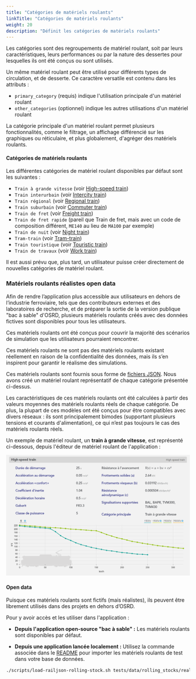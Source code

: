 ```yaml
---
title: "Catégories de matériels roulants"
linkTitle: "Catégories de matériels roulants"
weight: 20
description: "Définit les catégories de matériels roulants"
---
```


Les catégories sont des regroupements de matériel roulant, soit par leurs caractéristiques, leurs performances ou par la nature des dessertes pour lesquelles ils ont été conçus ou sont utilisés.

Un même matériel roulant peut être utilisé pour différents types de circulation, et de desserte. Ce caractère versatile est contenu dans les attributs :
- `primary_category` (requis) indique l'utilisation principale d'un matériel roulant
- `other_categories` (optionnel) indique les autres utilisations d'un matériel roulant

La catégorie principale d'un matériel roulant permet plusieurs fonctionnalités, comme le filtrage, un affichage différencié sur les graphiques ou réticulaire, et plus globalement, d'agréger des matériels roulants. 

#### Catégories de matériels roulants

Les différentes catégories de matériel roulant disponibles par défaut sont les suivantes :

- `Train à grande vitesse` (voir [High-speed train](https://fr.wikipedia.org/wiki/Train_%C3%A0_grande_vitesse))
- `Train interurbain` (voir [Intercity train](https://fr.wikipedia.org/wiki/InterCity))
- `Train régional` (voir [Regional train](https://en.wikipedia.org/wiki/Regional_rail))
- `Train suburbain` (voir [Commuter train](https://fr.wikipedia.org/wiki/Train_de_banlieue))
- `Train de fret` (voir [Freight train](https://fr.wikipedia.org/wiki/Train_de_fret))
- `Train de fret rapide` (pareil que Train de fret, mais avec un code de composition différent, `ME140` au lieu de `MA100` par exemple)
- `Train de nuit` (voir [Night train](https://fr.wikipedia.org/wiki/Train_de_nuit))
- `Tram-train` (voir [Tram-train](https://fr.wikipedia.org/wiki/Tram-train))
- `Train touristique` (voir [Touristic train](https://fr.wikipedia.org/wiki/Chemin_de_fer_touristique))
- `Train de travaux` (voir [Work train](https://fr.wikipedia.org/wiki/Train_de_travaux))

Il est aussi prévu que, plus tard, un utilisateur puisse créer directement de nouvelles catégories de matériel roulant.

### Matériels roulants réalistes open data

Afin de rendre l’application plus accessible aux utilisateurs en dehors de l’industrie ferroviaire, tels que des contributeurs externes et des laboratoires de recherche, et de préparer la sortie de la version publique "bac à sable" d'OSRD, plusieurs matériels roulants créés avec des données fictives sont disponibles pour tous les utilisateurs.

Ces matériels roulants ont été conçus pour couvrir la majorité des scénarios de simulation que les utilisateurs pourraient rencontrer.

Ces matériels roulants ne sont pas des matériels roulants existant réellement en raison de la confidentialité des données, mais ils s’en inspirent pour garantir le réalisme des simulations.

Ces matériels roulants sont fournis sous forme de [fichiers JSON](https://github.com/OpenRailAssociation/osrd/tree/dev/tests/data/rolling_stocks). Nous avons créé un matériel roulant représentatif de chaque catégorie présentée ci-dessus.

Les caractéristiques de ces matériels roulants ont été calculées à partir des valeurs moyennes des matériels roulants réels de chaque catégorie. De plus, la plupart de ces modèles ont été conçus pour être compatibles avec divers réseaux : ils sont principalement bimodes (supportant plusieurs tensions et courants d'alimentation), ce qui n’est pas toujours le cas des matériels roulants réels.

Un exemple de matériel roulant, un **train à grande vitesse**, est représenté ci-dessous, depuis l'éditeur de matériel roulant de l'application :

![Matériel roulant](high-speed-rolling-stock.fr.png)

#### Open data

Puisque ces matériels roulants sont fictifs (mais réalistes), ils peuvent être librement utilisés dans des projets en dehors d’OSRD.

Pour y avoir accès et les utiliser dans l'application :

- **Depuis l'application open-source "bac à sable" :** Les matériels roulants sont disponibles par défaut.

- **Depuis une application lancée localement :** Utilisez la commande associée dans le [README](https://github.com/OpenRailAssociation/osrd/blob/dev/README.md) pour importer les matériels roulants de test dans votre base de données.

```sh
./scripts/load-railjson-rolling-stock.sh tests/data/rolling_stocks/realistic/*.json
```


